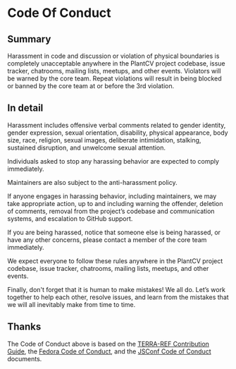 # Code Of Conduct

## Summary

Harassment in code and discussion or violation of physical boundaries is
completely unacceptable anywhere in the PlantCV project codebase, issue
tracker, chatrooms, mailing lists, meetups, and other events. Violators
will be warned by the core team. Repeat violations will result in being
blocked or banned by the core team at or before the 3rd violation.

## In detail

Harassment includes offensive verbal comments related to gender 
identity, gender expression, sexual orientation, disability, physical
appearance, body size, race, religion, sexual images, deliberate 
intimidation, stalking, sustained disruption, and unwelcome sexual 
attention.

Individuals asked to stop any harassing behavior are expected to comply immediately.

Maintainers are also subject to the anti-harassment policy.

If anyone engages in harassing behavior, including maintainers, we may 
take appropriate action, up to and including warning the offender, 
deletion of comments, removal from the project’s codebase and 
communication systems, and escalation to GitHub support.

If you are being harassed, notice that someone else is being harassed, 
or have any other concerns, please contact a member of the core team immediately.

We expect everyone to follow these rules anywhere in the PlantCV project
codebase, issue tracker, chatrooms, mailing lists, meetups, and other events.

Finally, don't forget that it is human to make mistakes! We all do. 
Let’s work together to help each other, resolve issues, and learn from 
the mistakes that we will all inevitably make from time to time.

## Thanks

The Code of Conduct above is based on the 
[TERRA-REF Contribution Guide](https://github.com/terraref/computing-pipeline), the 
[Fedora Code of Conduct](https://getfedora.org/code-of-conduct), and the 
[JSConf Code of Conduct](http://jsconf.com/codeofconduct.html) documents.
